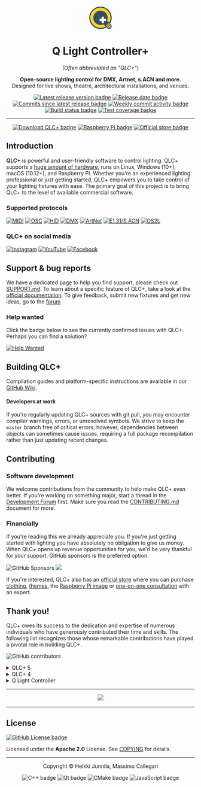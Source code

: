 <p align="center">
  <a href="https://www.qlcplus.org/">
    <img src="resources/icons/png/qlcplus.png" alt="QLC+ Logo" height="60" />
  </a>
</p>

<h1 align="center">Q Light Controller+</h1>
<p align="center"><em>(Often abbreviated as "QLC+")</em></p>
<p align="center">
  <strong>Open-source lighting control for DMX, Artnet, s.ACN and more.</strong><br/>
  Designed for live shows, theatre, architectural installations, and venues.
</p>

<p align="center">
  <a href="https://github.com/mcallegari/qlcplus/releases/latest">
    <img src="https://img.shields.io/github/v/release/mcallegari/qlcplus" alt="Latest release version badge" /></a>
  <a href="https://github.com/mcallegari/qlcplus/releases/latest">
    <img src="https://img.shields.io/github/release-date/mcallegari/qlcplus" alt="Release date badge" /></a>
  <a href="https://github.com/mcallegari/qlcplus/commits/master/">
    <img src="https://img.shields.io/github/commits-since/mcallegari/qlcplus/latest/master" alt="Commits since latest release badge" /></a>
  <a href="https://github.com/mcallegari/qlcplus/commits/master/">
    <img src="https://img.shields.io/github/commit-activity/w/mcallegari/qlcplus" alt="Weekly commit activity badge" /></a>
  <a href="https://github.com/mcallegari/qlcplus/actions">
    <img src="https://github.com/mcallegari/qlcplus/actions/workflows/build.yml/badge.svg" alt="Build status badge" /></a>
  <a href="https://coveralls.io/github/mcallegari/qlcplus?branch=master">
    <img src="https://coveralls.io/repos/github/mcallegari/qlcplus/badge.svg?branch=master" alt="Test coverage badge" /></a>
</p>

---

<p align="center">
  <a href="https://www.qlcplus.org/download">
    <img src="https://custom-icon-badges.demolab.com/badge/-Download_QLC+-blue?style=for-the-badge&logo=download&logoColor=white" alt="Download QLC+ badge" /></a>
  <a href="https://qlcplus.org/discover/raspberry-pi">
    <img src="https://custom-icon-badges.demolab.com/badge/-Raspberry_Pi-red?style=for-the-badge&logo=cpu&logoColor=white" alt="Raspberry Pi badge" /></a>
  <a href="https://merch.qlcplus.org">
    <img src="https://custom-icon-badges.demolab.com/badge/-Store-green?style=for-the-badge&logo=home&logoColor=white" alt="Official store badge" /></a>
</p>

## Introduction

**QLC+** is powerful and user-friendly software to control lighting. QLC+ supports a [huge amount of hardware,](https://qlcplus.org/discover/compatibility) runs on Linux, Windows (10+), macOS (10.12+), and Raspberry Pi. Whether you're an experienced lighting professional or just getting started, QLC+ empowers you to take control of your lighting fixtures with ease. The primary goal of this project is to bring QLC+ to the level of available commercial software.

### Supported protocols

[![MIDI](https://img.shields.io/badge/MIDI-%23323330.svg?style=for-the-badge&logo=midi&logoColor=%23F7DF1E)](https://docs.qlcplus.org/v4/plugins/midi)
[![OSC](https://img.shields.io/badge/OSC-%23323330.svg?style=for-the-badge&logo=aiohttp&logoColor=%23F7DF1E)](https://docs.qlcplus.org/v4/plugins/osc)
[![HID](https://img.shields.io/badge/HID-%23323330.svg?style=for-the-badge&logo=applearcade&logoColor=%23F7DF1E)](https://docs.qlcplus.org/v4/plugins/hid)
[![DMX](https://img.shields.io/badge/DMX-%23323330.svg?style=for-the-badge&logo=amazonec2&logoColor=%23F7DF1E)](https://docs.qlcplus.org/v4/plugins/dmx-usb)
[![ArtNet](https://img.shields.io/badge/ArtNet-%23323330.svg?style=for-the-badge&logo=aiohttp&logoColor=%23F7DF1E)](https://docs.qlcplus.org/v4/plugins/art-net)
[![E1.31/S.ACN](https://img.shields.io/badge/E1.31%20S.ACN-%23323330.svg?style=for-the-badge&logo=aiohttp&logoColor=%23F7DF1E)](https://docs.qlcplus.org/v4/plugins/e1-31-sacn)
[![OS2L](https://img.shields.io/badge/OS2L-%23323330.svg?style=for-the-badge&logo=aiohttp&logoColor=%23F7DF1E)](https://docs.qlcplus.org/v4/plugins/os2l)

### QLC+ on social media

[![Instagram](https://img.shields.io/badge/Instagram-%23E4405F.svg?style=flat-square&logo=Instagram)](https://www.instagram.com/qlcplus/) 
[![YouTube](https://img.shields.io/badge/YouTube-%23FF0000.svg?style=flat-square&logo=YouTube)](https://www.youtube.com/watch?v=I9bccwcYQpM&list=PLHT-wIriuitDiW4A9oKSDr__Z_jcmMVdi) 
[![Facebook](https://img.shields.io/badge/Facebook-%231877F2.svg?style=flat-square&logo=Facebook)](https://www.facebook.com/qlcplus)

## Support & bug reports

We have a dedicated page to help you find support, please check out [SUPPORT.md](SUPPORT.md). To learn about a specific feature of QLC+, take a look at the [official documentation](https://docs.qlcplus.org/). To give feedback, submit new fixtures and get new ideas, go to the [forum](https://www.qlcplus.org/forum/index.php)

### Help wanted
Click the badge below to see the currently confirmed issues with QLC+. Perhaps you can find a solution?

[![Help Wanted](https://img.shields.io/github/issues/mcallegari/qlcplus/issue%20confirmed?logo=github&color=red)](https://github.com/mcallegari/qlcplus/issues?q=is%3Aopen+is%3Aissue+label%3A%22issue+confirmed%22)


## Building QLC+

Compilation guides and platform-specific instructions are available in our [GitHub Wiki](https://github.com/mcallegari/qlcplus/wiki).

#### Developers at work

If you're regularly updating QLC+ sources with git pull, you may encounter compiler warnings, errors, or unresolved symbols. We strive to keep the `master` branch free of critical errors; however, dependencies between objects can sometimes cause issues, requiring a full package recompilation rather than just updating recent changes.

## Contributing
### Software development

We welcome contributions from the community to help make QLC+ even better. If you're working on something major, start a thread in the [Development Forum](https://www.qlcplus.org/forum/viewforum.php?f=12) first. Make sure you read the [CONTRIBUTING.md](CONTRIBUTING.md) document for more.

### Financially

If you're reading this we already appreciate you. If you're just getting started with lighting you have absolutely no obligation to give us money. When QLC+ opens up revenue opportunities for you, we'd be very thankful for your support. GitHub sponsors is the preferred option.

<img src="https://img.shields.io/github/sponsors/mcallegari" alt="GitHub Sponsors"> <a href="https://github.com/sponsors/mcallegari"><img src="https://img.shields.io/badge/sponsor-30363D?logo=GitHub-Sponsors&logoColor=#white" /></a>

If you're interested, QLC+ also has an [official store](https://merch.qlcplus.org) where you can purchase [clothing](https://qlcplus-merch.myshopify.com/collections/clothing), [themes](https://qlcplus-merch.myshopify.com/collections/themes), the [Raspberry Pi image](https://qlcplus-merch.myshopify.com/products/qlc-raspberry-pi-image) or [one-on-one consultation](https://qlcplus-merch.myshopify.com/collections/training-and-support) with an expert. 



## Thank you!

QLC+ owes its success to the dedication and expertise of numerous individuals who have generously contributed their time and skills. The following list recognizes those whose remarkable contributions have played a pivotal role in building QLC+.

![GitHub contributors](https://img.shields.io/github/contributors/mcallegari/qlcplus)

<details>
<summary>QLC+ 5</summary>
    
*   Eric Arnebäck (3D preview features)
*   Santiago Benejam Torres (Catalan translation)
*   Luis García Tornel (Spanish translation)
*   Nils Van Zuijlen, Jérôme Lebleu (French translation)
*   Felix Edelmann, Florian Edelmann (fixture definitions, German translation)
*   Jannis Achstetter (German translation)
*   Dai Suetake (Japanese translation)
*   Hannes Bossuyt (Dutch translation)
*   Aleksandr Gusarov (Russian translation)
*   Vadim Syniuhin (Ukrainian translation)
*   Mateusz Kędzierski (Polish translation)

</details>

<details>
<summary>QLC+ 4</summary>

*   Jano Svitok (bugfix, new features and improvements)
*   David Garyga (bugfix, new features and improvements)
*   Lukas Jähn (bugfix, new features)
*   Robert Box (fixtures review)
*   Thomas Achtner (ENTTEC wing improvements)
*   Joep Admiraal (MIDI SysEx init messages, Dutch translation)
*   Florian Euchner (FX5 USB DMX support)
*   Stefan Riemens (new features)
*   Bartosz Grabias (new features)
*   Simon Newton, Peter Newman (OLA plugin)
*   Janosch Frank (webaccess improvements)
*   Karri Kaksonen (DMX USB Eurolite USB DMX512 Pro support)
*   Stefan Krupop (HID DMXControl Projects e.V. Nodle U1 support)
*   Nathan Durnan (RGB scripts, new features)
*   Giorgio Rebecchi (new features)
*   Florian Edelmann (code cleanup, German translation)
*   Heiko Fanieng, Jannis Achstetter (German translation)
*   NiKoyes, Jérôme Lebleu, Olivier Humbert, Nils Van Zuijlen (French translation)
*   Raymond Van Laake (Dutch translation)
*   Luis García Tornel (Spanish translation)
*   Jan Lachman (Czech translation)
*   Nuno Almeida, Carlos Eduardo Porto de Oliveira (Portuguese translation)
*   Santiago Benejam Torres (Catalan translation)
*   Koichiro Saito, Dai Suetake (Japanese translation)
</details>

<details>
<summary>Q Light Controller</summary>

*   Stefan Krumm (Bugfixes, new features)
*   Christian Suehs (Bugfixes, new features)
*   Christopher Staite (Bugfixes)
*   Klaus Weidenbach (Bugfixes, German translation)
*   Lutz Hillebrand (uDMX plugin)
*   Matthew Jaggard (Velleman plugin)
*   Ptit Vachon (French translation)
</details>

---

<p align="center">
<a href="https://github.com/mcallegari/qlcplus/graphs/contributors">
  <img src="https://contrib.rocks/image?repo=mcallegari/qlcplus" />
</a>
</p>

---


## License
<a href="https://github.com/mcallegari/qlcplus/blob/master/COPYING">
  <img alt="GitHub License badge" src="https://img.shields.io/github/license/mcallegari/qlcplus?style=flat-square" />
</a>

Licensed under the **Apache 2.0** License.  See [COPYING](COPYING) for details.

---
<p align="center">Copyright © Heikki Junnila, Massimo Callegari</p>
<p align="center">
  <img src="https://img.shields.io/badge/c++-%2300599C.svg?style=for-the-badge&logo=c%2B%2B&logoColor=white" alt="C++ badge" />
  <img src="https://img.shields.io/badge/Qt-%23217346.svg?style=for-the-badge&logo=Qt&logoColor=white" alt="Qt badge" />
  <img src="https://img.shields.io/badge/CMake-%23008FBA.svg?style=for-the-badge&logo=cmake&logoColor=white" alt="CMake badge" />
  <img src="https://img.shields.io/badge/javascript-%23323330.svg?style=for-the-badge&logo=javascript&logoColor=%23F7DF1E" alt="JavaScript badge" />
</p>

